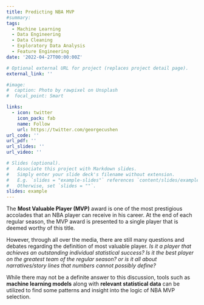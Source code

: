 ```yaml
---
title: Predicting NBA MVP
#summary: 
tags:
  - Machine Learning
  - Data Engineering
  - Data Cleaning
  - Exploratory Data Analysis
  - Feature Engineering
date: '2022-04-27T00:00:00Z'

# Optional external URL for project (replaces project detail page).
external_link: ''

#image:
#  caption: Photo by rawpixel on Unsplash
#  focal_point: Smart

links:
  - icon: twitter
    icon_pack: fab
    name: Follow
    url: https://twitter.com/georgecushen
url_code: ''
url_pdf: ''
url_slides: ''
url_video: ''

# Slides (optional).
#   Associate this project with Markdown slides.
#   Simply enter your slide deck's filename without extension.
#   E.g. `slides = "example-slides"` references `content/slides/example-slides.md`.
#   Otherwise, set `slides = ""`.
slides: example
---
```


The **Most Valuable Player (MVP)** award is  one of the most prestigious accolades that an NBA player can receive in  his career. At the end of each regular season, the MVP  award is presented to a single player that is deemed worthy of this  title.

However, through all over the media, there are still many questions and debates  regarding the definition of most valuable player. *Is it a player that achieves an outstanding individual statistical success? Is  it the best player on the greatest team of the regular season? or is it  all about narratives/story lines that numbers cannot possibly define?*

While there may not be a definite answer to this discussion, tools such as **machine learning models** along with **relevant statistical data** can be utilized to find some patterns and insight into the logic of NBA MVP selection.

